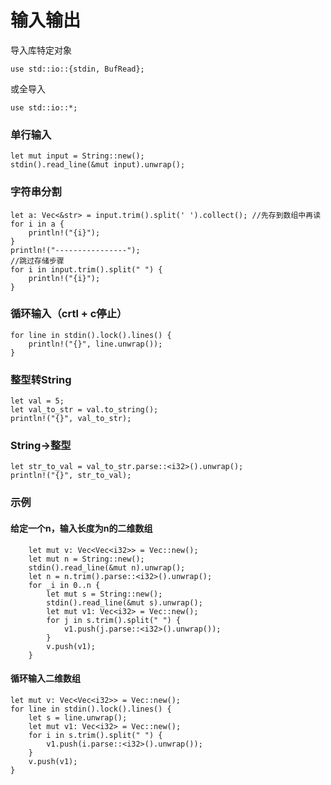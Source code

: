 # 输入输出
导入库特定对象

    use std::io::{stdin, BufRead};
或全导入

    use std::io::*;
### 单行输入
    let mut input = String::new();
    stdin().read_line(&mut input).unwrap();
### 字符串分割
    let a: Vec<&str> = input.trim().split(' ').collect(); //先存到数组中再读
    for i in a {
        println!("{i}");
    }
    println!("----------------");
    //跳过存储步骤
    for i in input.trim().split(" ") {
        println!("{i}");
    }
### 循环输入（crtl + c停止）
    for line in stdin().lock().lines() {
        println!("{}", line.unwrap());
    }
### 整型转String
    let val = 5;
    let val_to_str = val.to_string();
    println!("{}", val_to_str);
### String->整型
    let str_to_val = val_to_str.parse::<i32>().unwrap();
    println!("{}", str_to_val);
### 示例
#### 给定一个n，输入长度为n的二维数组
        let mut v: Vec<Vec<i32>> = Vec::new();
        let mut n = String::new();
        stdin().read_line(&mut n).unwrap();
        let n = n.trim().parse::<i32>().unwrap();
        for _i in 0..n {
            let mut s = String::new();
            stdin().read_line(&mut s).unwrap();
            let mut v1: Vec<i32> = Vec::new();
            for j in s.trim().split(" ") {
                v1.push(j.parse::<i32>().unwrap());
            }
            v.push(v1);
        }
#### 循环输入二维数组
    let mut v: Vec<Vec<i32>> = Vec::new();
    for line in stdin().lock().lines() {
        let s = line.unwrap();
        let mut v1: Vec<i32> = Vec::new();
        for i in s.trim().split(" ") {
            v1.push(i.parse::<i32>().unwrap());
        }
        v.push(v1);
    }

